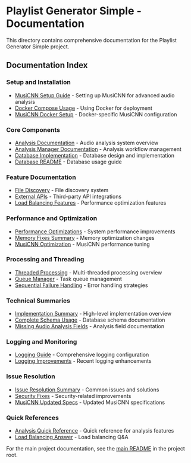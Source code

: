 # Playlist Generator Simple - Documentation

This directory contains comprehensive documentation for the Playlist Generator Simple project.

## Documentation Index

### Setup and Installation
- [MusiCNN Setup Guide](MUSICNN_SETUP_GUIDE.md) - Setting up MusiCNN for advanced audio analysis
- [Docker Compose Usage](DOCKER_COMPOSE_USAGE.md) - Using Docker for deployment
- [MusiCNN Docker Setup](MUSICNN_DOCKER_SETUP.md) - Docker-specific MusiCNN configuration

### Core Components
- [Analysis Documentation](ANALYSIS_DOCUMENTATION.md) - Audio analysis system overview
- [Analysis Manager Documentation](ANALYSIS_MANAGER_DOCUMENTATION.md) - Analysis workflow management
- [Database Implementation](DATABASE_IMPLEMENTATION_SUMMARY.md) - Database design and implementation
- [Database README](DATABASE_README.md) - Database usage guide

### Feature Documentation
- [File Discovery](FILE_DISCOVERY_README.md) - File discovery system
- [External APIs](EXTERNAL_APIS_README.md) - Third-party API integrations
- [Load Balancing Features](LOAD_BALANCING_FEATURES.md) - Performance optimization features

### Performance and Optimization
- [Performance Optimizations](PERFORMANCE_OPTIMIZATIONS.md) - System performance improvements
- [Memory Fixes Summary](MEMORY_FIXES_SUMMARY.md) - Memory optimization changes
- [MusiCNN Optimization](MUSICNN_OPTIMIZATION_SUMMARY.md) - MusiCNN performance tuning

### Processing and Threading
- [Threaded Processing](THREADED_PROCESSING_README.md) - Multi-threaded processing overview
- [Queue Manager](QUEUE_MANAGER_README.md) - Task queue management
- [Sequential Failure Handling](SEQUENTIAL_FAILURE_HANDLING.md) - Error handling strategies

### Technical Summaries
- [Implementation Summary](IMPLEMENTATION_SUMMARY.md) - High-level implementation overview
- [Complete Schema Usage](COMPLETE_SCHEMA_USAGE.md) - Database schema documentation
- [Missing Audio Analysis Fields](MISSING_AUDIO_ANALYSIS_FIELDS.md) - Analysis field documentation

### Logging and Monitoring
- [Logging Guide](LOGGING_GUIDE.md) - Comprehensive logging configuration
- [Logging Improvements](LOGGING_IMPROVEMENTS_SUMMARY.md) - Recent logging enhancements

### Issue Resolution
- [Issue Resolution Summary](ISSUE_RESOLUTION_SUMMARY.md) - Common issues and solutions
- [Security Fixes](SECURITY_FIXES.md) - Security-related improvements
- [MusiCNN Updated Specs](MUSICNN_UPDATED_SPECS_SUMMARY.md) - Updated MusiCNN specifications

### Quick References
- [Analysis Quick Reference](ANALYSIS_QUICK_REFERENCE.md) - Quick reference for analysis features
- [Load Balancing Answer](LOAD_BALANCING_ANSWER.md) - Load balancing Q&A

For the main project documentation, see the [main README](../README.md) in the project root.